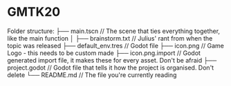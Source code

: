 # GMTK20

Folder structure:
├── main.tscn        // The scene that ties everything together, like the main function
│
├── brainstorm.txt   // Julius' rant from when the topic was released
├── default_env.tres // Godot file
├── icon.png         // Game Logo - this needs to be custom made
├── icon.png.import  // Godot generated import file, it makes these for every asset. Don't be afraid
├── project.godot    // Godot file that tells it how the project is organised. Don't delete
└── README.md        // The file you're currently reading

